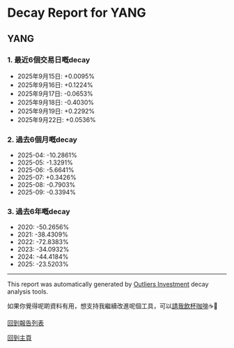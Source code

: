 # Decay Report for YANG

## YANG

### 1. 最近6個交易日嘅decay

- 2025年9月15日: +0.0095%
- 2025年9月16日: +0.1224%
- 2025年9月17日: -0.0653%
- 2025年9月18日: -0.4030%
- 2025年9月19日: +0.2292%
- 2025年9月22日: +0.0536%

### 2. 過去6個月嘅decay

- 2025-04: -10.2861%
- 2025-05: -1.3291%
- 2025-06: -5.6641%
- 2025-07: +0.3426%
- 2025-08: -0.7903%
- 2025-09: -0.3394%

### 3. 過去6年嘅decay

- 2020: -50.2656%
- 2021: -38.4309%
- 2022: -72.8383%
- 2023: -34.0932%
- 2024: -44.4184%
- 2025: -23.5203%

------------------------------
This report was automatically generated by [Outliers Investment](https://outliersecon.github.io/Outliers-Investment/) decay analysis tools.

如果你覺得呢啲資料有用，想支持我繼續改進呢個工具，可以[請我飲杯咖啡](https://buymeacoffee.com/outliersecon)☕🙏

[回到報告列表](https://outliersecon.github.io/Outliers-Investment/reports/reports_public)

[回到主頁](https://outliersecon.github.io/Outliers-Investment/)